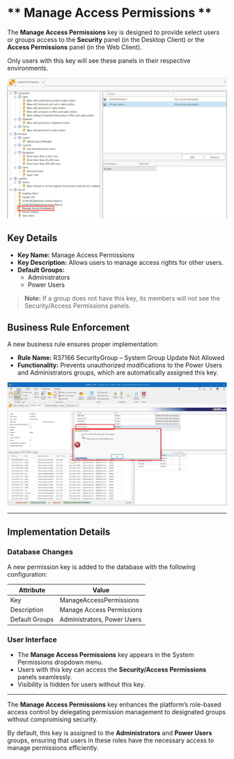 # ** Manage Access Permissions **

The **Manage Access Permissions** key is designed to provide select users or groups access to the **Security** panel (in the Desktop Client) or the **Access Permissions** panel (in the Web Client). 

Only users with this key will see these panels in their respective environments.

![pictures](pictures/Manage_access_permissions.png)

## **Key Details**
- **Key Name:** Manage Access Permissions
- **Key Description:** Allows users to manage access rights for other users.
- **Default Groups:**
  - Administrators
  - Power Users

> **Note:** If a group does not have this key, its members will not see the Security/Access Permissions panels.

## **Business Rule Enforcement**
A new business rule ensures proper implementation:
- **Rule Name:** R37166 SecurityGroup – System Group Update Not Allowed
- **Functionality:** Prevents unauthorized modifications to the Power Users and Administrators groups, which are automatically assigned this key.

![pictures](pictures/Error_message.jpg)

---

## **Implementation Details**

### **Database Changes**
A new permission key is added to the database with the following configuration:

| Attribute        | Value                            |
|------------------|----------------------------------|
| Key              | ManageAccessPermissions         |
| Description      | Manage Access Permissions       |
| Default Groups   | Administrators, Power Users     |


### **User Interface**
- The **Manage Access Permissions** key appears in the System Permissions dropdown menu.
- Users with this key can access the **Security/Access Permissions** panels seamlessly.
- Visibility is hidden for users without this key.

---

The **Manage Access Permissions** key enhances the platform’s role-based access control by delegating permission management to designated groups without compromising security. 

By default, this key is assigned to the **Administrators** and **Power Users** groups, ensuring that users in these roles have the necessary access to manage permissions efficiently.
